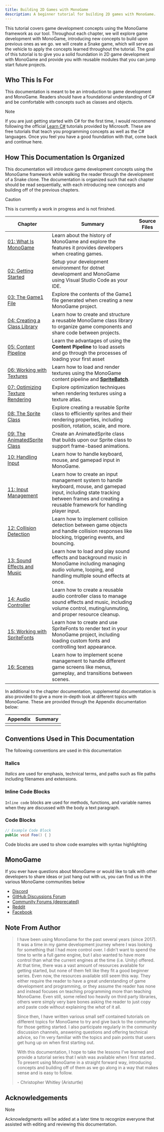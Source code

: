 ```yaml
---
title: Building 2D Games with MonoGame
description: A beginner tutorial for building 2D games with MonoGame.
---
```


This tutorial covers game development concepts using the MonoGame framework as our tool.  Throughout each chapter, we will explore game development with MonoGame, introducing new concepts to build upon previous ones as we go. we will create a Snake game, which will serve as the vehicle to apply the concepts learned throughout the tutorial.  The goal of this tutorial is to give you a solid foundation in 2D game development with MonoGame and provide you with reusable modules that you can jump start future projects.

## Who This Is For

This documentation is meant to be an introduction to game development and MonoGame. Readers should have a foundational understanding of C# and be comfortable with concepts such as classes and objects.

> [!NOTE]
> If you are just getting started with C# for the first time, I would recommend following the official [Learn C#](https://dotnet.microsoft.com/en-us/learn/csharp) tutorials provided by Microsoft. These are free tutorials that teach you programming concepts as well as the C# languages. Once you feel you have a good foundation with that, come back and continue here.

## How This Documentation Is Organized

This documentation will introduce game development concepts using the MonoGame framework while walking the reader through the development of a Snake clone. The documentation is organized such that each chapter should be read sequentially, with each introducing new concepts and building off of the previous chapters.

> [!CAUTION]
> This is currently a work in progress and is not finished.

| Chapter                                                                      | Summary                                                                                                                                                                                           | Source Files |
|------------------------------------------------------------------------------|---------------------------------------------------------------------------------------------------------------------------------------------------------------------------------------------------|--------------|
| [01: What Is MonoGame](01_what_is_monogame/index.md)                         | Learn about the history of MonoGame and explore the features it provides developers when creating games.                                                                                          |              |
| [02: Getting Started](02_getting_started/index.md)                           | Setup your development environment for dotnet development and MonoGame using Visual Studio Code as your IDE.                                                                                      |              |
| [03: The Game1 File](03_the_game1_file/index.md)                             | Explore the contents of the Game1 file generated when creating a new MonoGame project.                                                                                                            |              |
| [04: Creating a Class Library](04_creating_a_class_library/index.md)         | Learn how to create and structure a reusable MonoGame class library to organize game components and share code between projects.                                                                  |              |
| [05: Content Pipeline](05_content_pipeline/index.md)                         | Learn the advantages of using the **Content Pipeline** to load assets and go through the processes of loading your first asset                                                                    |              |
| [06: Working with Textures](06_working_with_textures/index.md)               | Learn how to load and render textures using the MonoGame content pipeline and [**SpriteBatch**](xref:Microsoft.Xna.Framework.Graphics.SpriteBatch).                                               |              |
| [07: Optimizing Texture Rendering](07_optimizing_texture_rendering/index.md) | Explore optimization techniques when rendering textures using a texture atlas.                                                                                                                    |              |
| [08: The Sprite Class](08_the_sprite_class/index.md)                         | Explore creating a reusable Sprite class to efficiently sprites and their rendering properties, including position, rotation, scale, and more.                                                    |              |
| [09: The AnimatedSprite Class](09_the_animatedsprite_class/index.md)         | Create an AnimatedSprite class that builds upon our Sprite class to support frame-based animations.                                                                                               |              |
| [10: Handling Input](10_handling_input/index.md)                             | Learn how to handle keyboard, mouse, and gamepad input in MonoGame.                                                                                                                               |              |
| [11: Input Management](11_input_management/index.md)                         | Learn how to create an input management system to handle keyboard, mouse, and gamepad input, including state tracking between frames and creating a reusable framework for handling player input. |              |
| [12: Collision Detection](12_collision_detection/index.md)                   | Learn how to implement collision detection between game objects and handle collision responses like blocking, triggering events, and bouncing.                                                    |              |
| [13: Sound Effects and Music](13_soundeffects_and_music/index.md)            | Learn how to load and play sound effects and background music in MonoGame including managing audio volume, looping, and handling multiple sound effects at once.                                  |              |
| [14: Audio Controller](14_audio_controller/index.md)                         | Learn how to create a reusable audio controller class to manage sound effects and music, including volume control, muting/unmuting, and proper resource cleanup.                                  |              |
| [15: Working with SpriteFonts](15_working_with_spritefonts/index.md)         | Learn how to create and use SpriteFonts to render text in your MonoGame project, including loading custom fonts and controlling text appearance.                                                  |              |
| [16: Scenes](16_scenes/index.md)                                             | Learn how to implement scene management to handle different game screens like menus, gameplay, and transitions between scenes.                                                                    |              |

In additional to the chapter documentation, supplemental documentation is also provided to give a more in-depth look at different topics with MonoGame. These are provided through the Appendix documentation below:

| Appendix | Summary |
|----------|---------|
|          |         |

## Conventions Used in This Documentation

The following conventions are used in this documentation

### Italics

*Italics* are used for emphasis, technical terms, and paths such as file paths including filenames and extensions.

### Inline Code Blocks

`Inline code` blocks are used for methods, functions, and variable names when they are discussed with the body a text paragraph.

### Code Blocks

```cs
// Example Code Block
public void Foo() { }
```

Code blocks are used to show code examples with syntax highlighting

## MonoGame

If you ever have questions about MonoGame or would like to talk with other developers to share ideas or just hang out with us, you can find us in the various MonoGame communities below

* [Discord](https://discord.gg/monogame)
* [GitHub Discussions Forum](https://github.com/MonoGame/MonoGame/discussions)
* [Community Forums (deprecated)](https://community.monogame.net/)
* [Reddit](https://www.reddit.com/r/monogame/)
* [Facebook](https://www.facebook.com/monogamecommunity)

## Note From Author

> I have been using MonoGame for the past several years (since 2017). It was a time in my game development journey where I was looking for something that I had more control over. I didn't want to spend the time to write a full game engine, but I also wanted to have more control than what the current engines at the time (i.e. Unity) offered. At that time, there was a vast amount of resources available for getting started, but none of them felt like they fit a good beginner series. Even now, the resources available still seem this way. They either require the reader to have a great understanding of game development and programming, or they assume the reader has none and instead focuses on teaching programming more than teaching MonoGame. Even still, some relied too heavily on third party libraries, others were simply very bare bones asking the reader to just copy and paste code without explaining the *what* of it all.
>
> Since then, I have written various small self contained tutorials on different topics for MonoGame to try and give back to the community for those getting started. I also participate regularly in the community discussion channels, answering questions and offering technical advice, so I'm very familiar with the topics and pain points that users get hung up on when first starting out.
>
> With this documentation, I hope to take the lessons I've learned and provide a tutorial series that I wish was available when I first started.. To present using MonoGame in a straight forward way, introducing concepts and building off of them as we go along in a way that makes sense and is easy to follow.
>
> \- Christopher Whitley (Aristurtle)

## Acknowledgements

> [!NOTE]
> Acknowledgments will be added at a later time to recognize everyone that assisted with editing and reviewing this documentation.
